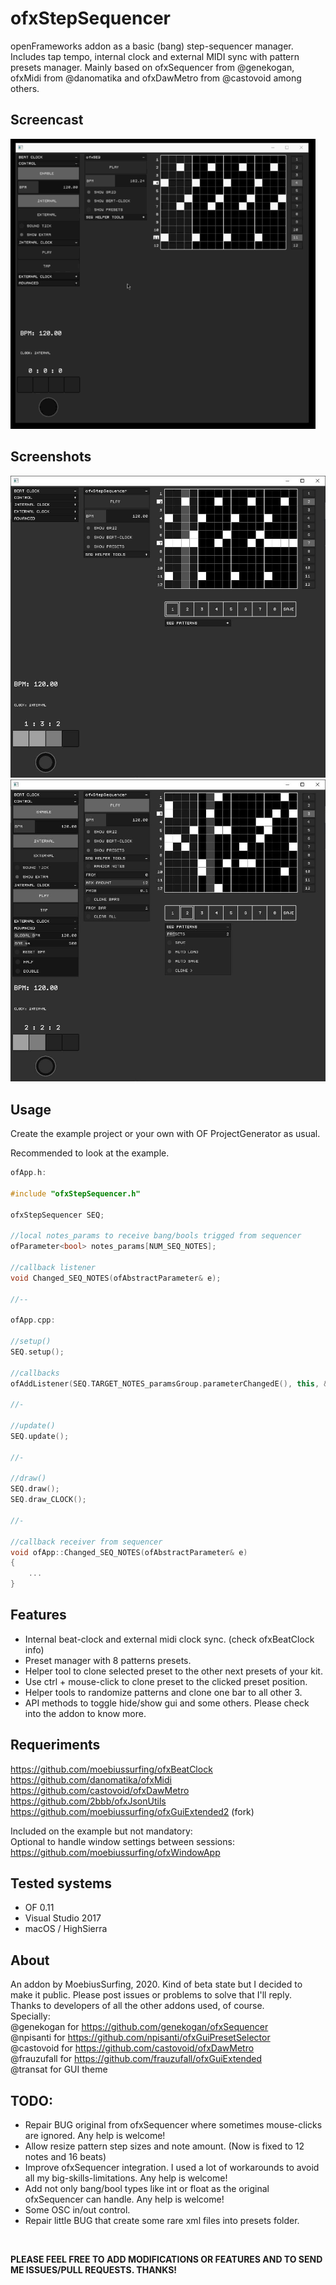 # ofxStepSequencer

openFrameworks addon as a basic (bang) step-sequencer manager. Includes tap tempo, internal clock and external MIDI sync with pattern presets manager.
Mainly based on ofxSequencer from @genekogan, ofxMidi from @danomatika and ofxDawMetro from @castovoid among others.



## Screencast

![Alt text](/ofxStepSequencer.gif?raw=true "ofxStepSequencer.gif")



## Screenshots

![Alt text](/screenshot1.JPG?raw=true "screenshot1")
![Alt text](/screenshot2.JPG?raw=true "screenshot2")



## Usage

Create the example project or your own with OF ProjectGenerator as usual.

Recommended to look at the example.



```c++
ofApp.h:

#include "ofxStepSequencer.h"

ofxStepSequencer SEQ;

//local notes_params to receive bang/bools trigged from sequencer
ofParameter<bool> notes_params[NUM_SEQ_NOTES];

//callback listener
void Changed_SEQ_NOTES(ofAbstractParameter& e);

//--

ofApp.cpp:

//setup()
SEQ.setup();

//callbacks
ofAddListener(SEQ.TARGET_NOTES_paramsGroup.parameterChangedE(), this, &ofApp::Changed_SEQ_NOTES);

//-

//update()
SEQ.update();

//-

//draw()
SEQ.draw();
SEQ.draw_CLOCK();

//-

//callback receiver from sequencer
void ofApp::Changed_SEQ_NOTES(ofAbstractParameter& e)
{
	...
}
```



## Features

- Internal beat-clock and external midi clock sync. (check ofxBeatClock info)
- Preset manager with 8 patterns presets.
- Helper tool to clone selected preset to the other next presets of your kit. 
- Use ctrl + mouse-click to clone preset to the clicked preset position.
- Helper tools to randomize patterns and clone one bar to all other 3.
- API methods to toggle hide/show gui and some others. Please check into the addon to know more.


## Requeriments

https://github.com/moebiussurfing/ofxBeatClock  
https://github.com/danomatika/ofxMidi  
https://github.com/castovoid/ofxDawMetro  
https://github.com/2bbb/ofxJsonUtils  
https://github.com/moebiussurfing/ofxGuiExtended2 (fork)

Included on the example but not mandatory:  
Optional to handle window settings between sessions:  
https://github.com/moebiussurfing/ofxWindowApp  



## Tested systems

- OF 0.11
- Visual Studio 2017
- macOS / HighSierra



## About

An addon by MoebiusSurfing, 2020.
Kind of beta state but I decided to make it public. Please post issues or problems to solve that I'll reply.  
Thanks to developers of all the other addons used, of course.  
Specially:  
@genekogan for https://github.com/genekogan/ofxSequencer  
@npisanti for https://github.com/npisanti/ofxGuiPresetSelector  
@castovoid for https://github.com/castovoid/ofxDawMetro  
@frauzufall for https://github.com/frauzufall/ofxGuiExtended  
@transat for GUI theme  



## TODO:

- Repair BUG original from ofxSequencer where sometimes mouse-clicks are ignored. Any help is welcome!  
- Allow resize pattern step sizes and note amount. (Now is fixed to 12 notes and 16 beats)  
- Improve ofxSequencer integration. I used a lot of workarounds to avoid all my big-skills-limitations. Any help is welcome!  
- Add not only bang/bool types like int or float as the original ofxSequencer can handle. Any help is welcome!  
- Some OSC in/out control.  
- Repair little BUG that create some rare xml files into presets folder.  


<br/>

**PLEASE FEEL FREE TO ADD MODIFICATIONS OR FEATURES AND TO SEND ME ISSUES/PULL REQUESTS. THANKS!**